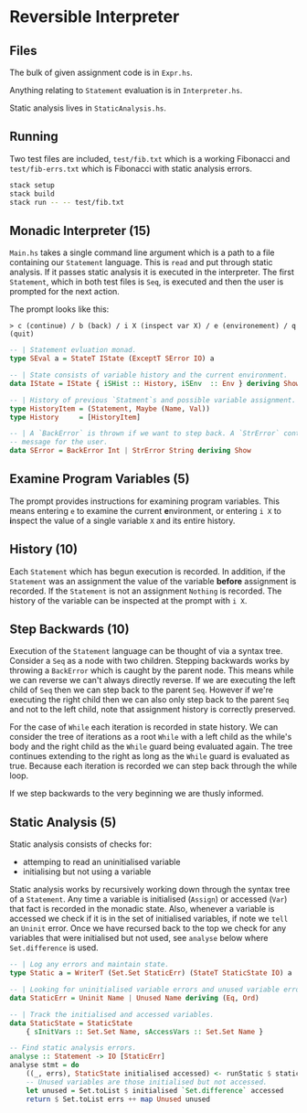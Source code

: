 # Reversible Interpreter

## Files
The bulk of given assignment code is in `Expr.hs`.

Anything relating to `Statement` evaluation is in `Interpreter.hs`.

Static analysis lives in `StaticAnalysis.hs`.

## Running
Two test files are included, `test/fib.txt` which is a working Fibonacci and
`test/fib-errs.txt` which is Fibonacci with static analysis errors.

```bash
stack setup
stack build
stack run -- -- test/fib.txt
```

## Monadic Interpreter (15)
`Main.hs` takes a single command line argument which is a path to a file
containing our `Statement` language. This is `read` and put through static
analysis. If it passes static analysis it is executed in the interpreter. The
first `Statement`, which in both test files is `Seq`, is executed and then the
user is prompted for the next action.

The prompt looks like this:

`> c (continue) / b (back) / i X (inspect var X) / e (environement) / q (quit)`

```haskell
-- | Statement evluation monad.
type SEval a = StateT IState (ExceptT SError IO) a

-- | State consists of variable history and the current environment.
data IState = IState { iSHist :: History, iSEnv  :: Env } deriving Show

-- | History of previous `Statment`s and possible variable assignment.
type HistoryItem = (Statement, Maybe (Name, Val))
type History     = [HistoryItem]

-- | A `BackError` is thrown if we want to step back. A `StrError` contains a
-- message for the user.
data SError = BackError Int | StrError String deriving Show
```

## Examine Program Variables (5)
The prompt provides instructions for examining program variables. This means
entering `e` to examine the current **e**nvironment, or entering `i X` to
**i**nspect the value of a single variable `X` and its entire history.

## History (10)
Each `Statement` which has begun execution is recorded. In addition, if the
`Statement` was an assignment the value of the variable **before** assignment
is recorded. If the `Statement` is not an assignment `Nothing` is recorded.
The history of the variable can be inspected at the prompt with `i X`.

## Step Backwards (10)
Execution of the `Statement` language can be thought of via a syntax tree.
Consider a `Seq` as a node with two children. Stepping backwards works by
throwing a `BackError` which is caught by the parent node. This means while we
can reverse we can't always directly reverse. If we are executing the left
child of `Seq` then we can step back to the parent `Seq`. However if we're
executing the right child then we can also only step back to the parent `Seq`
and not to the left child, note that assignment history is correctly preserved.

For the case of `While` each iteration is recorded in state history. We can
consider the tree of iterations as a root `While` with a left child as the
while's body and the right child as the `While` guard being evaluated again.
The tree continues extending to the right as long as the `While` guard is
evaluated as true. Because each iteration is recorded we can step back through
the while loop.

If we step backwards to the very beginning we are thusly informed.

## Static Analysis (5)
Static analysis consists of checks for:
- attemping to read an uninitialised variable
- initialising but not using a variable

Static analysis works by recursively working down through the syntax tree of a
`Statement`. Any time a variable is initialised (`Assign`) or accessed (`Var`)
that fact is recorded in the monadic state. Also, whenever a variable is accessed we check if it is in the set of initialised variables, if note we
`tell` an `Uninit` error. Once we have recursed back to the top we check for
any variables that were initialised but not used, see `analyse` below where
`Set.difference` is used.

```haskell
-- | Log any errors and maintain state.
type Static a = WriterT (Set.Set StaticErr) (StateT StaticState IO) a

-- | Looking for uninitialised variable errors and unused variable errors.
data StaticErr = Uninit Name | Unused Name deriving (Eq, Ord)

-- | Track the initialised and accessed variables.
data StaticState = StaticState
    { sInitVars :: Set.Set Name, sAccessVars :: Set.Set Name }

-- Find static analysis errors.
analyse :: Statement -> IO [StaticErr]
analyse stmt = do
    ((_, errs), StaticState initialised accessed) <- runStatic $ staticS stmt
    -- Unused variables are those initialised but not accessed.
    let unused = Set.toList $ initialised `Set.difference` accessed
    return $ Set.toList errs ++ map Unused unused
```
